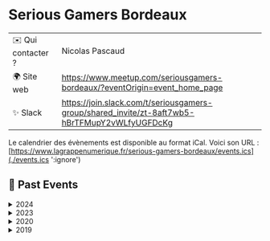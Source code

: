 # Serious Gamers Bordeaux

|                                |     |
| ------------------------------ | --- |
| ✉️ Qui contacter ?              | Nicolas Pascaud |
| 🌍 Site web                    | https://www.meetup.com/seriousgamers-bordeaux/?eventOrigin=event_home_page |
| ✨ Slack                       | https://join.slack.com/t/seriousgamers-group/shared_invite/zt-8aft7wb5-hBrTFMupY2vWLfyUGFDcKg |

Le calendrier des évènements est disponible au format iCal.
Voici son URL : [https://www.lagrappenumerique.fr/serious-gamers-bordeaux/events.ics](./events.ics ':ignore')

<!-- EVENTS:START -->
## 📆 Past Events

<details>
<summary>2024</summary>

| Date | Event | Location | Link |
|------|--------|----------|------|
| Jeudi 07 novembre 2024 à 18:30 | 🌟 Wicked AI: Relevez les défis de demain dans un monde BANI 🌟 | 44 Rue Barreyre, Bordeaux | https://www.meetup.com/seriousgamers-bordeaux/events/304141350/ |
| Jeudi 26 septembre 2024 à 18:30 | 🌟 L’Art de la ruse à travers les 36 Stratagèmes de Sun Tzu 🌟 | 44 Rue Barreyre, Bordeaux | https://www.meetup.com/seriousgamers-bordeaux/events/303328122/ |
| Jeudi 20 juin 2024 à 18:30 | 🌟 Révéler les besoins cachés derrières nos émotions | 44 Rue Barreyre, Bordeaux | https://www.meetup.com/seriousgamers-bordeaux/events/301436123/ |
| Mercredi 29 mai 2024 à 18:30 | Biais cognitifs : Qui sera le plus diabolique ? | 44 Rue Barreyre, Bordeaux | https://www.meetup.com/seriousgamers-bordeaux/events/300994730/ |
| Jeudi 11 avril 2024 à 18:30 | 🌟 Forgez une super équipe : Un voyage au cœur de votre équipe | 44 Rue Barreyre, Bordeaux | https://www.meetup.com/seriousgamers-bordeaux/events/299889329/ |
| Mardi 05 mars 2024 à 18:30 | 🌟 Seriousgamers Bordeaux : Libérez-vous des dépendances inutiles ! #LERUN ⛓️ | 44 Rue Barreyre, Bordeaux | https://www.meetup.com/seriousgamers-bordeaux/events/299309570/ |
| Mardi 06 février 2024 à 18:30 | 🦴🔥 Explorons les profondeurs de la langue préhistorique au Conseil de pierre ! | 44 Rue Barreyre, Bordeaux | https://www.meetup.com/seriousgamers-bordeaux/events/298714007/ |
</details>

<details>
<summary>2023</summary>

| Date | Event | Location | Link |
|------|--------|----------|------|
| Mardi 05 décembre 2023 à 18:30 | 🚀🔍 Prêts pour l'Aventure Anti-Sabotage ? Rejoignez-nous ! 🔍🚀 | 44 Rue Barreyre, Bordeaux | https://www.meetup.com/seriousgamers-bordeaux/events/297547006/ |
| Mardi 07 novembre 2023 à 18:30 | #LaFabrik : Explorez le Futur du Recrutement avec un Nouveau Serious Game ! 🚀 | 44 Rue Barreyre, Bordeaux | https://www.meetup.com/seriousgamers-bordeaux/events/296908673/ |
| Mardi 03 octobre 2023 à 18:30 | Au-delà des Guimauves : Décortiquons l'utilité des Serious Games 🚀🎮 | 44 Rue Barreyre, Bordeaux | https://www.meetup.com/seriousgamers-bordeaux/events/296187117/ |
| Mardi 04 juillet 2023 à 18:30 | Le jeux de rôle, un outil au service de l'équipe - LERUN #8 | 44 Rue Barreyre, Bordeaux | https://www.meetup.com/seriousgamers-bordeaux/events/294429317/ |
| Mardi 06 juin 2023 à 18:30 | La vie d'une équipe, de sa formation à sa dissolution - LERUN #7 | 44 Rue Barreyre, Bordeaux | https://www.meetup.com/seriousgamers-bordeaux/events/293761300/ |
| Mardi 02 mai 2023 à 18:30 | Les émotions aux commandes - LERUN #6 | 44 Rue Barreyre, Bordeaux | https://www.meetup.com/seriousgamers-bordeaux/events/292870423/ |
| Mardi 28 mars 2023 à 18:30 | Devenir les maîtres dans l'art du feedback - LERUN #5 | 44 Rue Barreyre, Bordeaux | https://www.meetup.com/seriousgamers-bordeaux/events/292129611/ |
</details>

<details>
<summary>2020</summary>

| Date | Event | Location | Link |
|------|--------|----------|------|
| Jeudi 16 avril 2020 à 18:00 | SERIOUS GAMERS BORDEAUX LELAB#5 : Testons les liberating structures | Online | https://www.meetup.com/seriousgamers-bordeaux/events/269968439/ |
| Mercredi 05 février 2020 à 19:00 | SERIOUS GAMERS BORDEAUX - Pratiquez la Communication Non Violente - LELAB #4 | , Bordeaux | https://www.meetup.com/seriousgamers-bordeaux/events/268082169/ |
</details>

<details>
<summary>2019</summary>

| Date | Event | Location | Link |
|------|--------|----------|------|
| Mardi 17 décembre 2019 à 19:30 | SERIOUS GAMERS BORDEAUX - #LELAB Episode #3 | 68 Bis Av. Jean Jaurès, Cenon | https://www.meetup.com/seriousgamers-bordeaux/events/266780381/ |
| Mardi 22 octobre 2019 à 19:00 | SERIOUS GAMERS BORDEAUX - Testons des Serious Games #LELAB Episode #2 | 12 Rue des Faussets, Bordeaux | https://www.meetup.com/seriousgamers-bordeaux/events/265507162/ |
| Lundi 23 septembre 2019 à 19:00 | SERIOUS GAMERS BORDEAUX - LELAB Episode #1 | 12 Rue des Faussets, Bordeaux | https://www.meetup.com/seriousgamers-bordeaux/events/264517005/ |
| Mardi 25 juin 2019 à 19:00 | SERIOUS GAMERS BORDEAUX - LAFABRIK #2 | 12 Rue des Faussets, Bordeaux | https://www.meetup.com/seriousgamers-bordeaux/events/262090300/ |
| Mardi 04 juin 2019 à 19:00 | SERIOUS GAMERS BORDEAUX - 1h30 pour construire un serious game - LAFABRIK #1 | 12 Rue des Faussets, Bordeaux | https://www.meetup.com/seriousgamers-bordeaux/events/261255186/ |
</details>
<!-- EVENTS:END -->